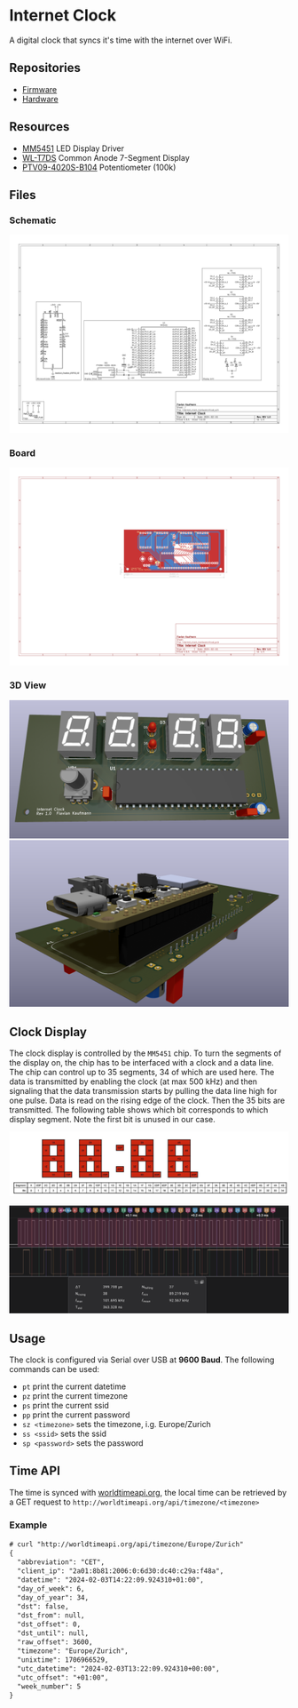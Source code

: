 # Internet Clock

A digital clock that syncs it's time with the internet over WiFi.

## Repositories

- [Firmware](https://github.com/flavian112/internet_clock_firmware.git)
- [Hardware](https://github.com/flavian112/internet_clock_hardware.git)

## Resources

- [MM5451](./datasheets/MM5451.pdf) LED Display Driver
- [WL-T7DS](./datasheets/WL-T7DS.pdf) Common Anode 7-Segment Display
- [PTV09-4020S-B104](./datasheets/PTV09-4020S-B104.pdf) Potentiometer (100k)

## Files

### Schematic

![Schematic](./assets/internet_clock_hardware_schematic.svg)

### Board

![Board](./assets/internet_clock_hardware_board.svg)

### 3D View

![3D View](./assets/clock_display_3dview.png)
![3D View Back](./assets/clock_display_3dview_back.png)

## Clock Display

The clock display is controlled by the `MM5451` chip. To turn the segments of
the display on, the chip has to be interfaced with a clock and a data line. The
chip can control up to 35 segments, 34 of which are used here. The data is
transmitted by enabling the clock (at max 500 kHz) and then signaling that the
data transmission starts by pulling the data line high for one pulse. Data
is read on the rising edge of the clock. Then the 35 bits are transmitted.
The following table shows which bit corresponds to which display segment.
Note the first bit is unused in our case.

![Clock Display](./assets/clock_display.jpg)

![MM5451 Display Example](./assets/mm5451_communication_example.png)

## Usage

The clock is configured via Serial over USB at **9600 Baud**. The following
commands can be used:

- `pt` print the current datetime
- `pz` print the current timezone
- `ps` print the current ssid
- `pp` print the current password
- `sz <timezone>` sets the timezone, i.g. Europe/Zurich
- `ss <ssid>` sets the ssid
- `sp <password>` sets the password

## Time API

The time is synced with [worldtimeapi.org](http://worldtimeapi.org), the
local time can be retrieved by a GET request to `http://worldtimeapi.org/api/timezone/<timezone>`

### Example

```(json)
# curl "http://worldtimeapi.org/api/timezone/Europe/Zurich"
{
  "abbreviation": "CET",
  "client_ip": "2a01:8b81:2006:0:6d30:dc40:c29a:f48a",
  "datetime": "2024-02-03T14:22:09.924310+01:00",
  "day_of_week": 6,
  "day_of_year": 34,
  "dst": false,
  "dst_from": null,
  "dst_offset": 0,
  "dst_until": null,
  "raw_offset": 3600,
  "timezone": "Europe/Zurich",
  "unixtime": 1706966529,
  "utc_datetime": "2024-02-03T13:22:09.924310+00:00",
  "utc_offset": "+01:00",
  "week_number": 5
}
```

